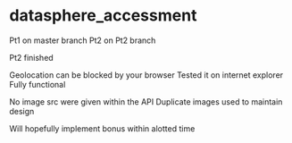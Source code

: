 # datasphere_accessment
Pt1 on master branch
Pt2 on Pt2 branch

Pt2 finished

Geolocation can be blocked by your browser
Tested it on internet explorer
Fully functional

No image src were given within the API
Duplicate images used to maintain design

Will hopefully implement bonus
within alotted time
